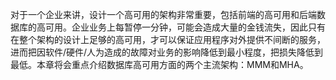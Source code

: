

对于一个企业来讲，设计一个高可用的架构非常重要，包括前端的高可用和后端数据库的高可用。企业业务上每暂停一分钟，可能会造成大量的金钱流失，因此只有在整个架构的设计上足够的高可用，才可以保证应用程序对外提供不间断的服务，进而把因软件/硬件/人为造成的故障对业务的影响降低到最小程度，把损失降低到最低。本章将会重点介绍数据库高可用方面的两个主流架构：MMM和MHA。



